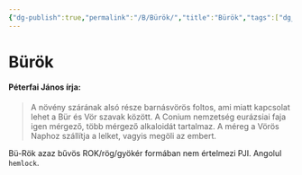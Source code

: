 ```yaml
---
{"dg-publish":true,"permalink":"/B/Bürök/","title":"Bürök","tags":["dg_uploaded"],"created":"2023-12-01T09:08","updated":"2023-12-01T09:08"}
---
```



# Bürök

#### Péterfai János írja:

> A növény szárának alsó része barnásvörös foltos, ami miatt kapcsolat lehet a Bür és Vör szavak között. A Conium nemzetség eurázsiai faja igen mérgező, több mérgező alkaloidát tartalmaz. A méreg a Vörös Naphoz szállítja a lelket, vagyis megöli az embert.  

Bü-Rök azaz bűvös ROK/rög/gyökér formában nem értelmezi PJI. Angolul `hemlock`. 